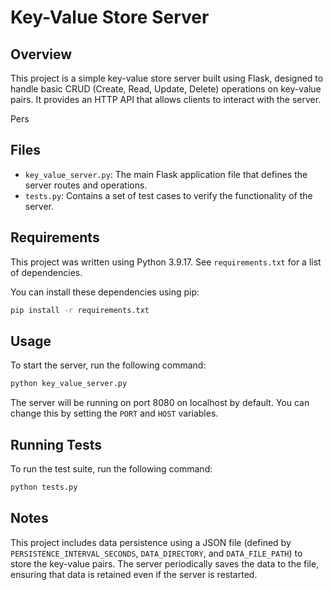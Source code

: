 # Key-Value Store Server

## Overview

This project is a simple key-value store server built using Flask, designed to handle basic CRUD (Create, Read, Update, Delete) operations on key-value pairs. It provides an HTTP API that allows clients to interact with the server.

Pers

## Files

- `key_value_server.py`: The main Flask application file that defines the server routes and operations.
- `tests.py`: Contains a set of test cases to verify the functionality of the server.

## Requirements

This project was written using Python 3.9.17.  See `requirements.txt` for a list of dependencies.


You can install these dependencies using pip:

```bash
pip install -r requirements.txt
```

## Usage

To start the server, run the following command:

```bash
python key_value_server.py
```

The server will be running on port 8080 on localhost by default.  You can change this by setting the `PORT` and `HOST` variables.

## Running Tests

To run the test suite, run the following command:

```bash
python tests.py
```

## Notes

This project includes data persistence using a JSON file (defined by `PERSISTENCE_INTERVAL_SECONDS`, `DATA_DIRECTORY`, and `DATA_FILE_PATH`) to store the key-value pairs. The server periodically saves the data to the file, ensuring that data is retained even if the server is restarted.
